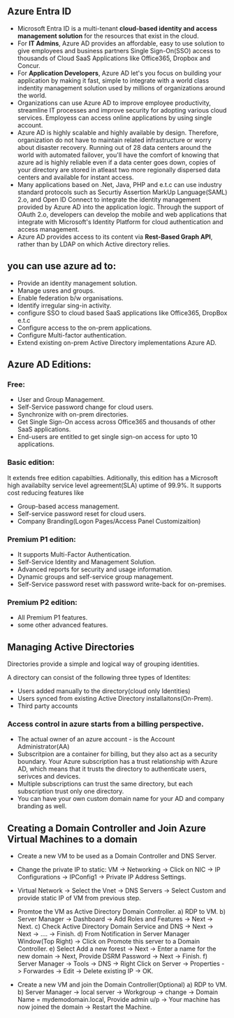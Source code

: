## Azure Entra ID

- Microsoft Entra ID is a multi-tenant **cloud-based identity and access management solution** for the resources that exist in the cloud.
- For **IT Admins**, Azure AD provides an affordable, easy to use solution to give employees and business partners Single Sign-On(SSO) access to thousands of Cloud SaaS Applications like Office365, Dropbox and Concur.
- For **Application Developers**, Azure AD let's you focus on building your application by making it fast, simple to integrate with a world class indentity management solution used by millions of organizations around the world.
- Organizations can use Azure AD to improve employee productivity, streamline IT processes and improve security for adopting various cloud services. Employess can access online applications by using single account.
- Azure AD is highly scalable and highly available by design. Therefore, organization do not have to maintain related infrastructure or worry about disaster recovery. Running out of 28 data centers around the world with automated failover, you'll have the comfort of knowing that azure ad is highly reliable even if a data center goes down, copies of your directory are stored in atleast two more regionally dispersed data centers and available for instant access.
- Many applications based on .Net, Java, PHP and e.t.c can use industry standard protocols such as Securtiy Assertion MarkUp Language(SAML) 2.o, and Open ID Connect to integrate the identity management provided by Azure AD into the application logic. Through the support of OAuth 2.o, developers can develop the mobile and web applications that integrate with Microsoft's Identity Platform for cloud authentication and access management.
- Azure AD provides access to its content via **Rest-Based Graph API**, rather than by LDAP on which Active directory relies.

## you can use azure ad to:

- Provide an identity management solution.
- Manage usres and groups.
- Enable federation b/w organisations.
- Identify irregular sing-in activity.
- configure SSO to cloud based SaaS applications like Office365, DropBox e.t.c
- Configure access to the on-prem applications.
- Configure Multi-factor authentication.
- Extend existing on-prem Active Directory implementations Azure AD.

## Azure AD Editions:

### Free:

- User and Group Management.
- Self-Service password change for cloud users.
- Synchronize with on-prem directories.
- Get Single Sign-On access across Office365 and thousands of other SaaS applications.
- End-users are entitled to get single sign-on access for upto 10 applications.

### Basic edition:

It extends free edition capabilties. Aditionally, this edition has a Microsoft high availabilty service level agreement(SLA) uptime of 99.9%. It supports cost reducing features like

- Group-based access management.
- Self-service password reset for cloud users.
- Company Branding(Logon Pages/Access Panel Customizaition)

### Premium P1 edition:

- It supports Multi-Factor Authentication.
- Self-Service Identity and Management Solution.
- Advanced reports for security and usage information.
- Dynamic groups and self-service group management.
- Self-Service password reset with password write-back for on-premises.

### Premium P2 edition:

- All Premium P1 features.
- some other advanced features.

## Managing Active Directories

Directories provide a simple and logical way of grouping identities.

A directory can consist of the following three types of Identites:

- Users added manually to the directory(cloud only Identities)
- Users synced from existing Active Directory installaitons(On-Prem).
- Third party accounts

### Access control in azure starts from a billing perspective.

- The actual owner of an azure account - is the Account Administrator(AA)
- Subscritpion are a container for billing, but they also act as a security boundary. Your Azure subscription has a trust relationship with Azure AD, which means that it trusts the directory to authenticate users, serivces and devices.
- Multiple subscriptions can trust the same directory, but each subscription trust only one directory.
- You can have your own custom domain name for your AD and company branding as well.

## Creating a Domain Controller and Join Azure Virtual Machines to a domain

- Create a new VM to be used as a Domain Controller and DNS Server.
- Change the private IP to static: VM -> Networking -> Click on NIC -> IP Configurations -> IPConfig1 -> Private IP Address Settings.
- Virtual Network -> Select the Vnet -> DNS Servers -> Select Custom and provide static IP of VM from previous step.
- Promtoe the VM as Active Directory Domain Controller.
  a) RDP to VM.
  b) Server Manager -> Dashboard -> Add Roles and Features -> Next -> Next.
  c) Check Active Directory Domain Service and DNS -> Next -> Next -> .... -> Finish.
  d) From Notification in Server Manager Window(Top Right) -> Click on Promote this server to a Domain Controller.
  e) Select Add a new forest -> Next -> Enter a name for the new domain -> Next, Provide DSRM Password -> Next -> Finish.
  f) Server Manager -> Tools -> DNS -> Right Click on Server -> Properties -> Forwardes -> Edit -> Delete existing IP -> OK.

- Create a new VM and join the Domain Controller(Optional)
  a) RDP to VM.
  b) Server Manager -> local server -> Workgroup -> change -> Domain Name = mydemodomain.local, Provide admin u/p -> Your machine has now joined the domain -> Restart the Machine.
